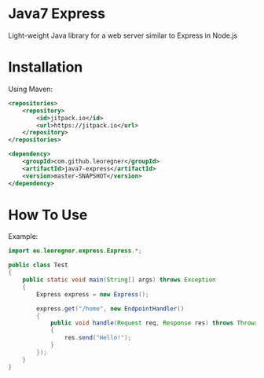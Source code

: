 # Java7 Express
Light-weight Java library for a web server similar to Express in Node.js

# Installation
Using Maven:

```xml
<repositories>
	<repository>
	    <id>jitpack.io</id>
	    <url>https://jitpack.io</url>
	</repository>
</repositories>

<dependency>
    <groupId>com.github.leoregner</groupId>
    <artifactId>java7-express</artifactId>
    <version>master-SNAPSHOT</version>
</dependency>
```

# How To Use
Example:

```java
import eu.leoregner.express.Express.*;

public class Test
{
	public static void main(String[] args) throws Exception
	{
		Express express = new Express();

		express.get("/home", new EndpointHandler()
		{
			public void handle(Request req, Response res) throws Throwable
			{
				res.send("Hello!");
			}
		});
	}
}
```

